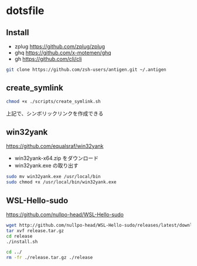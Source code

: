 # dotsfile

## Install
- zplug https://github.com/zplug/zplug
- ghq https://github.com/x-motemen/ghq
- gh https://github.com/cli/cli

```bash
git clone https://github.com/zsh-users/antigen.git ~/.antigen
```

## create_symlink

```bash
chmod +x ./scripts/create_symlink.sh
```

上記で、シンボリックリンクを作成できる

## win32yank

https://github.com/equalsraf/win32yank

-   win32yank-x64.zip をダウンロード
-   win32yank.exe の取り出す

```bash
sudo mv win32yank.exe /usr/local/bin
sudo chmod +x /usr/local/bin/win32yank.exe
```

## WSL-Hello-sudo

https://github.com/nullpo-head/WSL-Hello-sudo

```bash
wget http://github.com/nullpo-head/WSL-Hello-sudo/releases/latest/download/release.tar.gz
tar xvf release.tar.gz
cd release
./install.sh
```

```bash
cd ../
rm -fr ./release.tar.gz ./release
```
